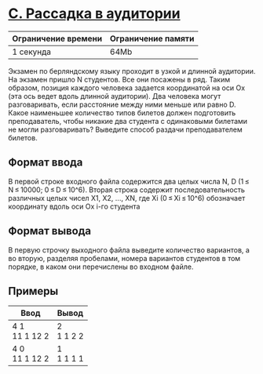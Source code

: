 # [C. Рассадка в аудитории](https://contest.yandex.ru/contest/27883/problems/C/ "Ссылка на сайт с задачей")
| Ограничение времени | Ограничение памяти |
| -|-|
| 1 секунда | 64Mb |

Экзамен по берляндскому языку проходит в узкой и длинной аудитории. На экзамен пришло N студентов. Все они посажены в ряд. Таким образом, позиция каждого человека задается координатой на оси Ox (эта ось ведет вдоль длинной аудитории). Два человека могут разговаривать, если расстояние между ними меньше или равно D. Какое наименьшее количество типов билетов должен подготовить преподаватель, чтобы никакие два студента с одинаковыми билетами не могли разговаривать? Выведите способ раздачи преподавателем билетов.

## Формат ввода

В первой строке входного файла содержится два целых числа N, D (1 ≤ N ≤ 10000; 0 ≤ D ≤ 10^6). Вторая строка содержит последовательность различных целых чисел X1, X2, ..., XN, где Xi (0 ≤ Xi ≤ 10^6) обозначает координату вдоль оси Ox i-го студента

## Формат вывода

В первую строчку выходного файла выведите количество вариантов, а во вторую, разделяя пробелами, номера вариантов студентов в том порядке, в каком они перечислены во входном файле.

## Примеры

| Ввод | Вывод |
| -|-|
| 4 1</br>11 1 12 2 | 2</br>1 1 2 2 |
| 4 0</br>11 1 12 2 | 1</br>1 1 1 1 |